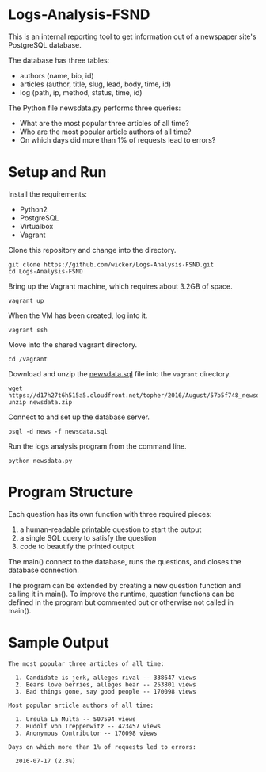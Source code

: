 # Logs-Analysis-FSND

This is an internal reporting tool to get information out of a newspaper site's PostgreSQL database. 

The database has three tables:

- authors (name, bio, id)
- articles (author, title, slug, lead, body, time, id)
- log (path, ip, method, status, time, id)

The Python file newsdata.py performs three queries: 

- What are the most popular three articles of all time?
- Who are the most popular article authors of all time?
- On which days did more than 1% of requests lead to errors?

# Setup and Run 

Install the requirements: 

- Python2
- PostgreSQL
- Virtualbox
- Vagrant

Clone this repository and change into the directory.

``` 
git clone https://github.com/wicker/Logs-Analysis-FSND.git
cd Logs-Analysis-FSND
```

Bring up the Vagrant machine, which requires about 3.2GB of space. 

```
vagrant up
```

When the VM has been created, log into it.

```
vagrant ssh
```

Move into the shared vagrant directory.

```
cd /vagrant
```

Download and unzip the [newsdata.sql](https://d17h27t6h515a5.cloudfront.net/topher/2016/August/57b5f748_newsdata/newsdata.zip) file into the `vagrant` directory.

``` 
wget https://d17h27t6h515a5.cloudfront.net/topher/2016/August/57b5f748_newsdata/newsdata.zip
unzip newsdata.zip
```

Connect to and set up the database server.

```
psql -d news -f newsdata.sql
```

Run the logs analysis program from the command line.

```
python newsdata.py
```

# Program Structure

Each question has its own function with three required pieces:

1. a human-readable printable question to start the output
1. a single SQL query to satisfy the question
1. code to beautify the printed output

The main() connect to the database, runs the questions, and closes the database connection. 

The program can be extended by creating a new question function and calling it in main(). To improve the runtime, question functions can be defined in the program but commented out or otherwise not called in main(). 

# Sample Output

```
The most popular three articles of all time:

  1. Candidate is jerk, alleges rival -- 338647 views
  2. Bears love berries, alleges bear -- 253801 views
  3. Bad things gone, say good people -- 170098 views

Most popular article authors of all time:

  1. Ursula La Multa -- 507594 views
  2. Rudolf von Treppenwitz -- 423457 views
  3. Anonymous Contributor -- 170098 views

Days on which more than 1% of requests led to errors:

  2016-07-17 (2.3%)
```


